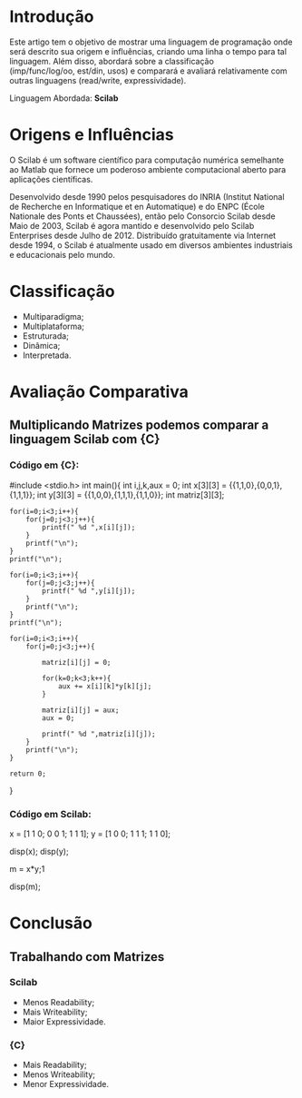 # Introdução
Este artigo tem o objetivo de mostrar uma linguagem de programação onde será descrito sua origem e influências, criando uma linha o tempo para tal linguagem. Além disso, abordará sobre a classificação (imp/func/log/oo, est/din, usos) e comparará e avaliará relativamente com outras linguagens (read/write, expressividade).

Linguagem Abordada: **Scilab**



# Origens e Influências

O Scilab é um software científico para computação numérica semelhante ao Matlab que fornece um poderoso ambiente computacional aberto para aplicações científicas.

Desenvolvido desde 1990 pelos pesquisadores do INRIA (Institut National de Recherche en Informatique et en Automatique) e do ENPC (École Nationale des Ponts et Chaussées), então pelo Consorcio Scilab desde Maio de 2003, Scilab é agora mantido e desenvolvido pelo Scilab Enterprises desde Julho de 2012. Distribuído gratuitamente via Internet desde 1994, o Scilab é atualmente usado em diversos ambientes industriais e educacionais pelo mundo.


# Classificação

- Multiparadigma; 
- Multiplataforma;
- Estruturada;
- Dinâmica;
- Interpretada.


# Avaliação Comparativa

## Multiplicando Matrizes podemos comparar a linguagem Scilab com {C}

### Código em {C}:

#include <stdio.h>
int main(){
  int i,j,k,aux = 0;
	int x[3][3] = {{1,1,0},{0,0,1},{1,1,1}};
	int y[3][3] = {{1,0,0},{1,1,1},{1,1,0}};
	int matriz[3][3];

	for(i=0;i<3;i++){
        for(j=0;j<3;j++){
            printf(" %d ",x[i][j]);
        }
        printf("\n");
	}
	printf("\n");

	for(i=0;i<3;i++){
        for(j=0;j<3;j++){
            printf(" %d ",y[i][j]);
        }
        printf("\n");
	}
	printf("\n");

	for(i=0;i<3;i++){
        for(j=0;j<3;j++){

            matriz[i][j] = 0;

            for(k=0;k<3;k++){
                aux += x[i][k]*y[k][j];
            }

            matriz[i][j] = aux;
            aux = 0;

            printf(" %d ",matriz[i][j]);
        }
        printf("\n");
	}

	return 0;
}

### Código em Scilab:
x = [1 1 0; 0 0 1; 1 1 1];
y = [1 0 0; 1 1 1; 1 1 0];

disp(x);
disp(y);

m = x*y;1

disp(m);


# Conclusão

## Trabalhando com Matrizes

### Scilab
- Menos Readability;
- Mais Writeability;
- Maior Expressividade.

### {C}
- Mais Readability;
- Menos Writeability;
- Menor Expressividade.  


